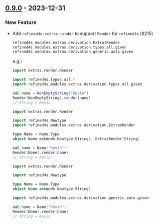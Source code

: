 ## [0.9.0](https://github.com/kevin-lee/refined4s/issues?q=is%3Aissue+is%3Aclosed+-label%3Ainvalid+milestone%3Am9) - 2023-12-31

### New Feature

* Add `refined4s-extras-render` to support `Render` for `refined4s` (#215)
  ```scala 3
  refined4s.modules.extras.derivation.ExtrasRender
  refined4s.modules.extras.derivation.types.all.given
  refined4s.modules.extras.derivation.generic.auto.given
  ```
  e.g.)
  ```scala 3
  import extras.render.Render
  
  import refined4s.types.all.*
  import refined4s.modules.extras.derivation.types.all.given
  
  val name = NonEmptyString("Kevin")
  Render[NonEmptyString].render(name)
  // String = Kevin
  ```
  ```scala 3
  import extras.render.Render
  
  import refined4s.Newtype
  import refined4s.modules.extras.derivation.ExtrasRender
  
  type Name = Name.Type
  object Name extends Newtype[String], ExtrasRender[String]
  
  val name = Name("Kevin")
  Render[Name].render(name)
  // String = Kevin
  ```
  ```scala 3
  import extras.render.Render
  
  import refined4s.Newtype
  
  type Name = Name.Type
  object Name extends Newtype[String]
  
  import refined4s.modules.extras.derivation.generic.auto.given
  
  val name = Name("Kevin")
  Render[Name].render(name)
  // String = Kevin
  ```
